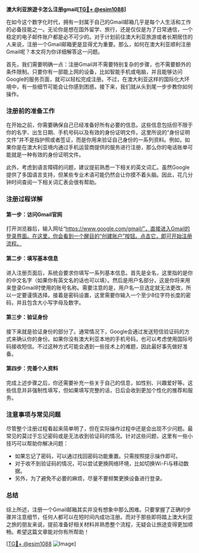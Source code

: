 **澳大利亚旅遊卡怎么注册gmail[[TG💪+ @esim1088](https://t.me/s/esim1088)]**

在如今这个数字化时代，拥有一封属于自己的Gmail邮箱几乎是每个人生活和工作的必备技能之一。无论你是想在国外留学、旅行，还是仅仅是为了日常通信，一个稳定的电子邮件账户都是必不可少的。对于计划前往澳大利亚旅游或者长期居住的人来说，注册一个Gmail邮箱更是显得尤为重要。那么，如何在澳大利亚顺利注册Gmail呢？本文将为你详细解答这一问题。

首先，我们需要明确一点：注册Gmail并不需要特别复杂的步骤，也不需要额外的条件限制。只要你有一部能上网的设备，比如智能手机或电脑，并且能够访问Google的服务页面，就可以轻松完成注册。不过，在澳大利亚这样的国际化大环境中，有一些细节可能会让你感到困惑。接下来，我们就从头到尾一步步教你如何操作。

### 注册前的准备工作

在开始之前，你需要确保自己已经准备好所有必要的信息。这些信息包括但不限于你的名字、出生日期、手机号码以及有效的身份证明文件。这里所说的“身份证明文件”并不是指护照或者签证，而是你用来验证自己身份的一系列资料。例如，如果你是在澳大利亚境内通过手机运营商提供的服务进行注册，那么你的电话账单可能就是一种有效的身份证明文件。

此外，考虑到语言障碍的问题，建议提前熟悉一下相关的英文词汇。虽然Google提供了多国语言支持，但某些专业术语可能仍然会让你摸不着头脑。因此，花几分钟时间查阅一下相关词汇表会很有帮助。

### 注册过程详解

#### 第一步：访问Gmail官网
打开浏览器后，输入网址“https://www.google.com/gmail/”，直接进入Gmail的登录界面。在这里，你会看到一个醒目的“创建账户”按钮。点击它，即可开始注册流程。

#### 第二步：填写基本信息
进入注册页面后，系统会要求你填写一系列基本信息。首先是全名，这里指的是你的中文名字（如果你有英文名的话也可以填）。然后是用户名部分，这是你将来用来登录Gmail时使用的账号名称。需要注意的是，用户名一旦选定就无法更改，所以一定要谨慎选择。接着是密码设置，这里需要你输入一个至少8位字符长度的密码，并且包含大小写字母及数字。

#### 第三步：验证身份
接下来就是验证身份的部分了。通常情况下，Google会通过发送短信验证码的方式来确认你的身份。如果你没有澳大利亚本地的手机号码，也可以考虑使用国际号码接收短信。不过这种方式可能会遇到一些技术上的难题，因此最好事先做好准备。

#### 第四步：完善个人资料
完成上述步骤之后，你还需要补充一些关于自己的信息，如性别、兴趣爱好等。这些信息并非强制性填写，但如果填写完整的话，日后会收到更加个性化的推荐和服务。

### 注意事项与常见问题

尽管整个注册过程看起来简单明了，但在实际操作过程中还是会出现不少问题。最常见的莫过于忘记密码或是无法收到验证码的情况。针对这些问题，这里有一些小技巧可以帮助你解决问题：

- 如果忘记了密码，可以通过找回密码功能重置。只需按照提示操作即可。
- 对于收不到验证码的情况，可以尝试更换网络环境，比如切换Wi-Fi与移动数据。
- 另外，为了避免不必要的麻烦，尽量不要频繁更换设备进行登录。

### 总结

综上所述，注册一个Gmail邮箱其实并没有想象中那么困难。只要掌握了正确的步骤并注意细节，任何人都可以在短时间内成功注册。而对于那些即将踏上澳大利亚之旅的朋友来说，提前准备好相关材料并熟悉整个流程，无疑会让旅途变得更加顺畅。希望这篇文章能对你有所帮助！

[[TG💪+ @esim1088](https://t.me/s/esim1088) ![Image](https://i.postimg.cc/4NQfJmqS/Snipaste-2025-05-13-00-14-12.png)]